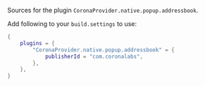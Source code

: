 Sources for the plugin `CoronaProvider.native.popup.addressbook`.

Add following to your `build.settings` to use:
```lua
{
    plugins = {
        "CoronaProvider.native.popup.addressbook" = {
            publisherId = "com.coronalabs",
        },
    },
}
```
